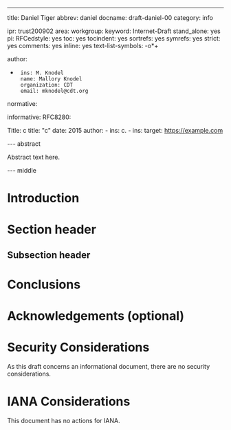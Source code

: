 ---
title: Daniel Tiger
abbrev: daniel
docname: draft-daniel-00
category: info

ipr: trust200902
area:
workgroup:
keyword: Internet-Draft
stand_alone: yes
pi:
  RFCedstyle: yes
  toc: yes
  tocindent: yes
  sortrefs: yes
  symrefs: yes
  strict: yes
  comments: yes
  inline: yes
  text-list-symbols: -o*+

author:

-
       ins: M. Knodel
       name: Mallory Knodel
       organization: CDT
       email: mknodel@cdt.org


normative:

informative: 
   RFC8280:

   Title: c
     title: "c"
     date: 2015
     author:
        - ins: c.
        - ins:
     target: https://example.com

--- abstract

Abstract text here.

--- middle

Introduction
============

Section header
==============

Subsection header
-----------------

Conclusions
===========

Acknowledgements (optional)
================

Security Considerations
=======================

As this draft concerns an informational document, there are no security considerations.

IANA Considerations
===================

This document has no actions for IANA.

